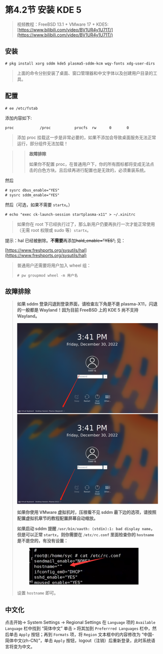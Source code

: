 # 第4.2节 安装 KDE 5

> 视频教程：FreeBSD 13.1 + VMware 17 + KDE5: [https://www.bilibili.com/video/BV1UR4y1U71T/](https://www.bilibili.com/video/BV1UR4y1U71T/)

## 安装

```
# pkg install xorg sddm kde5 plasma5-sddm-kcm wqy-fonts xdg-user-dirs
```

> 上面的命令分别安装了桌面、窗口管理器和中文字体以及创建用户目录的工具。

## 配置

`# ee /etc/fstab`

添加内容如下:

```
proc            /proc           procfs  rw      0       0
```

> 添加 proc 挂载这一步是非常必要的，如果不添加会导致桌面服务无法正常运行，部分组件无法加载！

> > **故障排除**
> >
> > 如果你不配置 proc，在普通用户下，你的所有图标都将变成无法点击的白色方块。且后续再进行配置也是无效的，必须重装系统。

然后

```
# sysrc dbus_enable="YES"
# sysrc sddm_enable="YES"
```

然后（可选，如果不需要 `startx`。）

```
# echo "exec ck-launch-session startplasma-x11" > ~/.xinitrc
```

> 如果你在 root 下已经执行过了，那么新用户仍要再执行一次才能正常使用（无需 root 权限或 sudo 等）`startx`。

提示：hal 已经被删除。**不需要**再添加~~hald\_enable="YES",~~ 见：

[https://www.freshports.org/sysutils/hal](https://www.freshports.org/sysutils/hal)

> 普通用户还需要将用户加入 wheel 组：
>
> ```
> # pw groupmod wheel -m 用户名
> ```

## 故障排除


> **如果 sddm 登录闪退到登录界面，请检查左下角是不是 plasma-X11，闪退的一般都是 Wayland！因为目前 FreeBSD 上的 KDE 5 尚不支持 Wayland。**
>
> <img src="../.gitbook/assets/Wayland.png" alt="" data-size="original"><img src="../.gitbook/assets/x11.png" alt="" data-size="original">
>
> **如果你使用 VMware 虚拟机时，压根看不见 sddm 最下边的选项，请按照配置虚拟机章节的教程配置屏幕自动缩放。**
>
> **如果启动 sddm 提醒 `/usr/bin/xauth: (stdin):1: bad display name`，但是可以正常 `startx`，则你需要在 `/etc/rc.conf` 里面检查你的 `hostname` 是不是空的，有没有设置：**
> 
> <figure><img src="../.gitbook/assets/errornohostname.png" alt=""><figcaption></figcaption></figure>
>
>设置 `hostname` 即可。



## 中文化

点击开始-> System Settings -> Regional Settings 在 `Language` 项的 `Available Language` 栏中找到 “简体中文” 单击 `>` 将其加到 `Preferrred Languages` 栏中，然后单击 `Apply` 按钮；再到 `Formats` 项，将 `Region` 文本框中的内容修改为 “中国-简体中文(zh-CN)”，单击 `Apply` 按钮，logout（注销）后重新登录，此时系统语言将变为中文。
